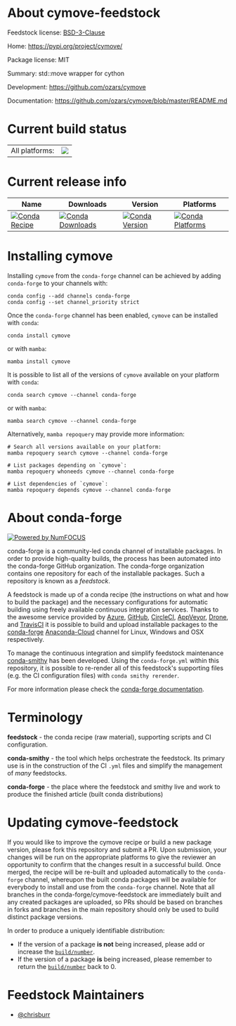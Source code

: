 About cymove-feedstock
======================

Feedstock license: [BSD-3-Clause](https://github.com/conda-forge/cymove-feedstock/blob/main/LICENSE.txt)

Home: https://pypi.org/project/cymove/

Package license: MIT

Summary: std::move wrapper for cython

Development: https://github.com/ozars/cymove

Documentation: https://github.com/ozars/cymove/blob/master/README.md

Current build status
====================


<table><tr><td>All platforms:</td>
    <td>
      <a href="https://dev.azure.com/conda-forge/feedstock-builds/_build/latest?definitionId=9337&branchName=main">
        <img src="https://dev.azure.com/conda-forge/feedstock-builds/_apis/build/status/cymove-feedstock?branchName=main">
      </a>
    </td>
  </tr>
</table>

Current release info
====================

| Name | Downloads | Version | Platforms |
| --- | --- | --- | --- |
| [![Conda Recipe](https://img.shields.io/badge/recipe-cymove-green.svg)](https://anaconda.org/conda-forge/cymove) | [![Conda Downloads](https://img.shields.io/conda/dn/conda-forge/cymove.svg)](https://anaconda.org/conda-forge/cymove) | [![Conda Version](https://img.shields.io/conda/vn/conda-forge/cymove.svg)](https://anaconda.org/conda-forge/cymove) | [![Conda Platforms](https://img.shields.io/conda/pn/conda-forge/cymove.svg)](https://anaconda.org/conda-forge/cymove) |

Installing cymove
=================

Installing `cymove` from the `conda-forge` channel can be achieved by adding `conda-forge` to your channels with:

```
conda config --add channels conda-forge
conda config --set channel_priority strict
```

Once the `conda-forge` channel has been enabled, `cymove` can be installed with `conda`:

```
conda install cymove
```

or with `mamba`:

```
mamba install cymove
```

It is possible to list all of the versions of `cymove` available on your platform with `conda`:

```
conda search cymove --channel conda-forge
```

or with `mamba`:

```
mamba search cymove --channel conda-forge
```

Alternatively, `mamba repoquery` may provide more information:

```
# Search all versions available on your platform:
mamba repoquery search cymove --channel conda-forge

# List packages depending on `cymove`:
mamba repoquery whoneeds cymove --channel conda-forge

# List dependencies of `cymove`:
mamba repoquery depends cymove --channel conda-forge
```


About conda-forge
=================

[![Powered by
NumFOCUS](https://img.shields.io/badge/powered%20by-NumFOCUS-orange.svg?style=flat&colorA=E1523D&colorB=007D8A)](https://numfocus.org)

conda-forge is a community-led conda channel of installable packages.
In order to provide high-quality builds, the process has been automated into the
conda-forge GitHub organization. The conda-forge organization contains one repository
for each of the installable packages. Such a repository is known as a *feedstock*.

A feedstock is made up of a conda recipe (the instructions on what and how to build
the package) and the necessary configurations for automatic building using freely
available continuous integration services. Thanks to the awesome service provided by
[Azure](https://azure.microsoft.com/en-us/services/devops/), [GitHub](https://github.com/),
[CircleCI](https://circleci.com/), [AppVeyor](https://www.appveyor.com/),
[Drone](https://cloud.drone.io/welcome), and [TravisCI](https://travis-ci.com/)
it is possible to build and upload installable packages to the
[conda-forge](https://anaconda.org/conda-forge) [Anaconda-Cloud](https://anaconda.org/)
channel for Linux, Windows and OSX respectively.

To manage the continuous integration and simplify feedstock maintenance
[conda-smithy](https://github.com/conda-forge/conda-smithy) has been developed.
Using the ``conda-forge.yml`` within this repository, it is possible to re-render all of
this feedstock's supporting files (e.g. the CI configuration files) with ``conda smithy rerender``.

For more information please check the [conda-forge documentation](https://conda-forge.org/docs/).

Terminology
===========

**feedstock** - the conda recipe (raw material), supporting scripts and CI configuration.

**conda-smithy** - the tool which helps orchestrate the feedstock.
                   Its primary use is in the construction of the CI ``.yml`` files
                   and simplify the management of *many* feedstocks.

**conda-forge** - the place where the feedstock and smithy live and work to
                  produce the finished article (built conda distributions)


Updating cymove-feedstock
=========================

If you would like to improve the cymove recipe or build a new
package version, please fork this repository and submit a PR. Upon submission,
your changes will be run on the appropriate platforms to give the reviewer an
opportunity to confirm that the changes result in a successful build. Once
merged, the recipe will be re-built and uploaded automatically to the
`conda-forge` channel, whereupon the built conda packages will be available for
everybody to install and use from the `conda-forge` channel.
Note that all branches in the conda-forge/cymove-feedstock are
immediately built and any created packages are uploaded, so PRs should be based
on branches in forks and branches in the main repository should only be used to
build distinct package versions.

In order to produce a uniquely identifiable distribution:
 * If the version of a package **is not** being increased, please add or increase
   the [``build/number``](https://docs.conda.io/projects/conda-build/en/latest/resources/define-metadata.html#build-number-and-string).
 * If the version of a package **is** being increased, please remember to return
   the [``build/number``](https://docs.conda.io/projects/conda-build/en/latest/resources/define-metadata.html#build-number-and-string)
   back to 0.

Feedstock Maintainers
=====================

* [@chrisburr](https://github.com/chrisburr/)

